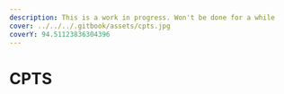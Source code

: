 ```yaml
---
description: This is a work in progress. Won't be done for a while
cover: ../../../.gitbook/assets/cpts.jpg
coverY: 94.51123836304396
---
```


# CPTS

